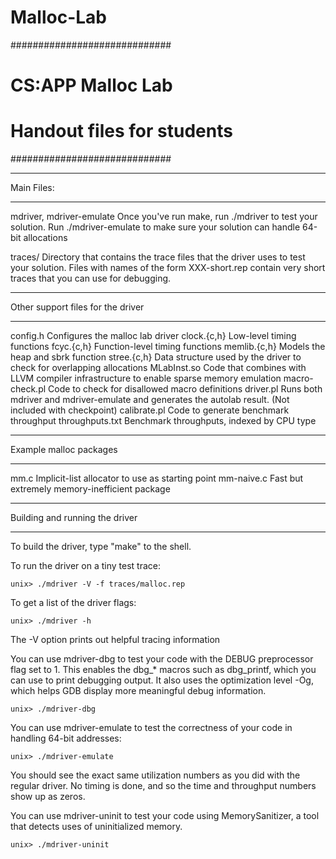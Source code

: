 # Malloc-Lab

#############################
# CS:APP Malloc Lab
# Handout files for students
#############################

***********
Main Files:
***********

mdriver, mdriver-emulate
        Once you've run make, run ./mdriver to test
        your solution.  Run ./mdriver-emulate to make sure your
        solution can handle 64-bit allocations

traces/
	Directory that contains the trace files that the driver uses
	to test your solution. Files with names of the form XXX-short.rep
	contain very short traces that you can use for debugging.

**********************************
Other support files for the driver
**********************************
config.h	Configures the malloc lab driver
clock.{c,h}	Low-level timing functions
fcyc.{c,h}	Function-level timing functions
memlib.{c,h}	Models the heap and sbrk function
stree.{c,h}     Data structure used by the driver to check for
		overlapping allocations
MLabInst.so	Code that combines with LLVM compiler infrastructure
		to enable sparse memory emulation
macro-check.pl  Code to check for disallowed macro definitions
driver.pl	Runs both mdriver and mdriver-emulate and generates
		the autolab result.  (Not included with checkpoint)
calibrate.pl   Code to generate benchmark throughput
throughputs.txt Benchmark throughputs, indexed by CPU type

***********************
Example malloc packages
***********************
mm.c            Implicit-list allocator to use as starting point
mm-naive.c      Fast but extremely memory-inefficient package

*******************************
Building and running the driver
*******************************
To build the driver, type "make" to the shell.

To run the driver on a tiny test trace:

	unix> ./mdriver -V -f traces/malloc.rep

To get a list of the driver flags:

	unix> ./mdriver -h

The -V option prints out helpful tracing information

You can use mdriver-dbg to test your code with the DEBUG preprocessor
flag set to 1. This enables the dbg_* macros such as dbg_printf, which
you can use to print debugging output. It also uses the optimization
level -Og, which helps GDB display more meaningful debug information.

	unix> ./mdriver-dbg

You can use mdriver-emulate to test the correctness of your code in
handling 64-bit addresses:

	unix> ./mdriver-emulate

You should see the exact same utilization numbers as you did with the
regular driver.  No timing is done, and so the time and throughput
numbers show up as zeros.

You can use mdriver-uninit to test your code using MemorySanitizer,
a tool that detects uses of uninitialized memory.

	unix> ./mdriver-uninit
